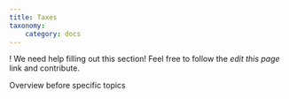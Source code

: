 ```yaml
---
title: Taxes
taxonomy:
    category: docs
---
```


! We need help filling out this section! Feel free to follow the *edit this page* link and contribute.

Overview before specific topics
